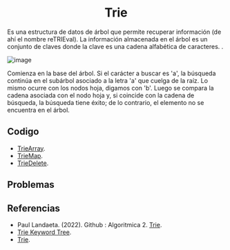 <h1 align="center"> Trie </h1>

Es una estructura de datos de árbol que permite recuperar información (de ahí el nombre reTRIEval). La información almacenada en el árbol es un conjunto de claves donde la clave es una cadena alfabética de caracteres. .


![image](https://user-images.githubusercontent.com/97768733/193912447-cfb8c2d7-f529-4fa1-8cbd-6d62ec8b6136.png)


Comienza en la base del árbol. Si el carácter a buscar es 'a', la búsqueda continúa en el subárbol asociado a la letra 'a' que cuelga de la raíz. Lo mismo ocurre con los nodos hoja, digamos con 'b'. Luego se compara la cadena asociada con el nodo hoja y, si coincide con la cadena de búsqueda, la búsqueda tiene éxito; de lo contrario, el elemento no se encuentra en el árbol.

## Codigo

* [TrieArray](https://github.com/HugoAlejandro2002/Algoritmos-y-Estructuras-de-Datos/blob/main/Estructuras%20de%20Datos/Trie/trieArray.cpp).
* [TrieMap](https://github.com/PaulLandaeta/algoritmica2/tree/master/contenido/Estructura_de_datos/trie).
* [TrieDelete](https://github.com/PaulLandaeta/algoritmica2/tree/master/contenido/Estructura_de_datos/trie).


## Problemas

## Referencias 


* Paul Landaeta. (2022). Github : Algoritmica 2. [Trie](https://github.com/PaulLandaeta/algoritmica2/tree/master/contenido/Estructura_de_datos/trie).
* [Trie Keyword Tree](https://www.hackerearth.com/practice/data-structures/advanced-data-structures/trie-keyword-tree/tutorial/).  
* [Trie](https://www.javatpoint.com/trie-data-structure).

